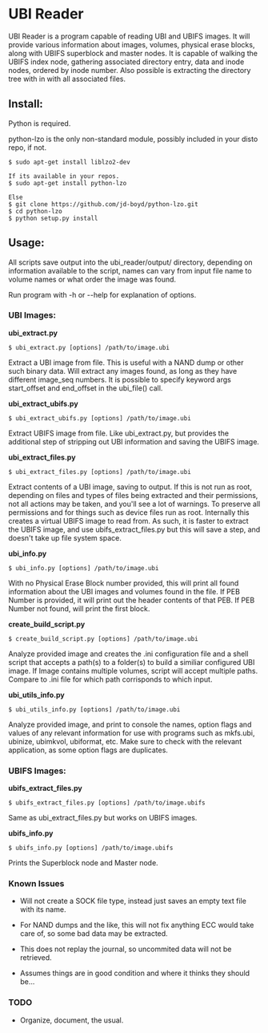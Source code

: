 # UBI Reader


UBI Reader is a program capable of reading UBI and UBIFS images.
It will provide various information about images, volumes, physical erase
blocks, along with UBIFS superblock and master nodes. It is capable of walking
the UBIFS index node, gathering associated directory entry, data and inode nodes,
ordered by inode number. Also possible is extracting the directory tree with in
with all associated files.

## Install:

Python is required.

python-lzo is the only non-standard module, possibly included in your disto repo, if not.

    $ sudo apt-get install liblzo2-dev

    If its available in your repos.
    $ sudo apt-get install python-lzo

    Else
    $ git clone https://github.com/jd-boyd/python-lzo.git
    $ cd python-lzo
    $ python setup.py install


## Usage:
All scripts save output into the ubi_reader/output/ directory, depending on information
available to the script, names can vary from input file name to volume names or what order
the image was found.

Run program with -h or --help for explanation of options.

### UBI Images:

__ubi_extract.py__

    $ ubi_extract.py [options] /path/to/image.ubi

Extract a UBI image from file. This is useful with a NAND dump or other such binary data.
Will extract any images found, as long as they have different image_seq numbers.
It is possible to specify keyword args start_offset and end\_offset in the ubi\_file() call.


__ubi_extract_ubifs.py__

    $ ubi_extract_ubifs.py [options] /path/to/image.ubi

Extract UBIFS image from file. Like ubi_extract.py, but provides the additional step of
stripping out UBI information and saving the UBIFS image.


__ubi\_extract\_files.py__

    $ ubi_extract_files.py [options] /path/to/image.ubi

Extract contents of a UBI image, saving to output. If this is not run as root, depending
on files and types of files being extracted and their permissions, not all actions may
be taken, and you'll see a lot of warnings. To preserve all permissions and for things
such as device files run as root. Internally this creates a virtual UBIFS image to read
from. As such, it is faster to extract the UBIFS image, and use ubifs\_extract\_files.py
but this will save a step, and doesn't take up file system space.

__ubi_info.py__

    $ ubi_info.py [options] /path/to/image.ubi

With no Physical Erase Block number provided, this will print all found information about
the UBI images and volumes found in the file. If PEB Number is provided, it will print
out the header contents of that PEB. If PEB Number not found, will print the first block.


__create\_build\_script.py__

    $ create_build_script.py [options] /path/to/image.ubi

Analyze provided image and creates the .ini configuration file and a shell script that accepts
a path(s) to a folder(s) to build a similiar configured UBI image. If Image contains multiple
volumes, script will accept multiple paths. Compare to .ini file for which path corrisponds
to which input.

__ubi\_utils\_info.py__

    $ ubi_utils_info.py [options] /path/to/image.ubi

Analyze provided image, and print to console the names, option flags and values of any relevant
information for use with programs such as mkfs.ubi, ubinize, ubimkvol, ubiformat, etc. Make
sure to check with the relevant application, as some option flags are duplicates.


### UBIFS Images:
__ubifs\_extract\_files.py__

    $ ubifs_extract_files.py [options] /path/to/image.ubifs

Same as ubi\_extract\_files.py but works on UBIFS images.

__ubifs\_info.py__

    $ ubifs_info.py [options] /path/to/image.ubifs

Prints the Superblock node and Master node.

### Known Issues

* Will not create a SOCK file type, instead just saves an empty text file with its name.

* For NAND dumps and the like, this will not fix anything ECC would take care of, so some bad data
may be extracted.

* This does not replay the journal, so uncommited data will not be retrieved.

* Assumes things are in good condition and where it thinks they should be...

### TODO

* Organize, document, the usual.

